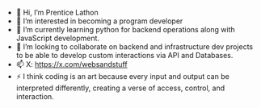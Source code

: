 - 👋 Hi, I’m Prentice Lathon
- 👀 I’m interested in becoming a program developer 
- 🌱 I’m currently learning python for backend operations along with JavaScript development.
- 💞️ I’m looking to collaborate on backend and infrastructure dev projects to be able to develop custom interactions via API and Databases.
- 📫 X: https://x.com/websandstuff 
- ⚡ I think coding is an art because every input and output can be interpreted differently, creating a verse of access, control, and interaction.
